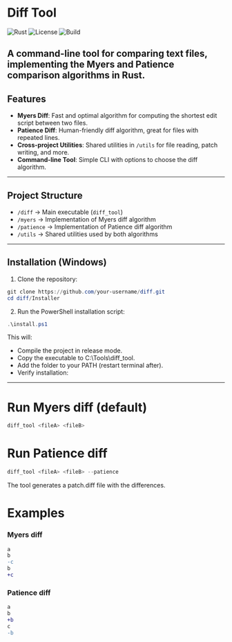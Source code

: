 # Diff Tool

![Rust](https://img.shields.io/badge/Rust-1.70+-orange)
![License](https://img.shields.io/badge/license-MIT-blue)
![Build](https://img.shields.io/badge/build-passing-brightgreen)

A command-line tool for comparing text files, implementing the Myers and Patience comparison algorithms in Rust.
---

## Features

- **Myers Diff**: Fast and optimal algorithm for computing the shortest edit script between two files.
- **Patience Diff**: Human-friendly diff algorithm, great for files with repeated lines.
- **Cross-project Utilities**: Shared utilities in `/utils` for file reading, patch writing, and more.
- **Command-line Tool**: Simple CLI with options to choose the diff algorithm.

---

## Project Structure

- `/diff` → Main executable (`diff_tool`)  
- `/myers` → Implementation of Myers diff algorithm  
- `/patience` → Implementation of Patience diff algorithm  
- `/utils` → Shared utilities used by both algorithms  

---

## Installation (Windows)

1. Clone the repository:

```powershell
git clone https://github.com/your-username/diff.git
cd diff/Installer
```

2. Run the PowerShell installation script:
```powershell
.\install.ps1
```

This will:

- Compile the project in release mode.
- Copy the executable to C:\Tools\diff_tool.
- Add the folder to your PATH (restart terminal after).
- Verify installation:

---

# Run Myers diff (default)
```powershell
diff_tool <fileA> <fileB>
```

# Run Patience diff
```powershell
diff_tool <fileA> <fileB> --patience
```
The tool generates a patch.diff file with the differences.

# Examples
### Myers diff
```diff
a
b
-c
b
+c
```
### Patience diff
```diff
a
b
+b
c
-b
```
